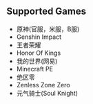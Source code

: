 ## **Supported Games**

- 原神(官服，米服，B服)
- Genshin Impact
- 王者荣耀
- Honor Of Kings
- 我的世界(网易)
- Minecraft PE
- 绝区零
- Zenless Zone Zero
- 元气骑士(Soul Knight)
